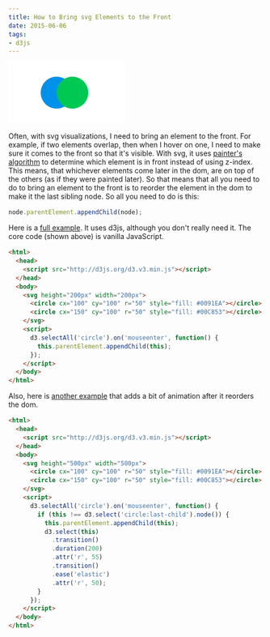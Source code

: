 ```yaml
---
title: How to Bring svg Elements to the Front
date: 2015-06-06
tags:
- d3js
---
```


![svg circles](./svgCircles.png)

Often, with svg visualizations, I need to bring an element to the front. For example, if two elements overlap, then when I hover on one, I need to make sure it comes to the front so that it's visible. With svg, it uses [painter's algorithm](http://en.wikipedia.org/wiki/Painter's_algorithm) to determine which element is in front instead of using z-index. This means, that whichever elements come later in the dom, are on top of the others (as if they were painted later). So that means that all you need to do to bring an element to the front is to reorder the element in the dom to make it the last sibling node. So all you need to do is this:

```js
node.parentElement.appendChild(node);
```

Here is a [full example](http://bl.ocks.org/agarrharr/cf29caf142c9592af424). It uses d3js, although you don't really need it. The core code (shown above) is vanilla JavaScript.

```html
<html>
  <head>
    <script src="http://d3js.org/d3.v3.min.js"></script>
  </head>
  <body>
    <svg height="200px" width="200px">
      <circle cx="100" cy="100" r="50" style="fill: #0091EA"></circle>
      <circle cx="150" cy="100" r="50" style="fill: #00C853"></circle>
    </svg>
    <script>
      d3.selectAll('circle').on('mouseenter', function() {
        this.parentElement.appendChild(this);
      });
    </script>
  </body>
</html>
```

Also, here is [another example](http://bl.ocks.org/agarrharr/bd59ffb45f0635667749) that adds a bit of animation after it reorders the dom.

```html
<html>
  <head>
    <script src="http://d3js.org/d3.v3.min.js"></script>
  </head>
  <body>
    <svg height="500px" width="500px">
      <circle cx="100" cy="100" r="50" style="fill: #0091EA"></circle>
      <circle cx="150" cy="100" r="50" style="fill: #00C853"></circle>
    </svg>
    <script>
      d3.selectAll('circle').on('mouseenter', function() {
        if (this !== d3.select('circle:last-child').node()) {
          this.parentElement.appendChild(this);
          d3.select(this)
            .transition()
            .duration(200)
            .attr('r', 55)
            .transition()
            .ease('elastic')
            .attr('r', 50);
        }
      });
    </script>
  </body>
</html>
```
